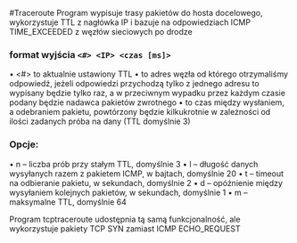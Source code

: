 #Traceroute
Program wypisuje trasy pakietów do hosta docelowego, wykorzystuje TTL z nagłówka IP i bazuje na odpowiedziach ICMP TIME_EXCEEDED z węzłów sieciowych po drodze

### format wyjścia ``<#> <IP> <czas [ms]>``
•    <#> to aktualnie ustawiony TTL
•    <IP> to adres węzła od którego otrzymaliśmy odpowiedź, jeżeli odpowiedzi przychodzą tylko z jednego adresu to wypisany będzie tylko raz, a w przeciwnym wypadku przez każdym czasie podany będzie nadawca pakietów zwrotnego
•    <czas> to czas między wysłaniem, a odebraniem pakietu, powtórzony będzie kilkukrotnie w zależności od ilości zadanych próba na dany (TTL domyślnie 3)
### Opcje:
•    n – liczba prób przy stałym TTL, domyślnie 3
•    l – długość danych wysyłanych razem z pakietem ICMP, w bajtach, domyślnie 20
•    t – timeout na odbieranie pakietu, w sekundach, domyślnie 2
•    d – opóźnienie między wysyłaniem kolejnych pakietów, w sekundach, domyślnie 1
•    m – maksymalne TTL, domyślnie 64

Program tcptraceroute udostępnia tą samą funkcjonalność, ale wykorzystuje pakiety TCP SYN zamiast ICMP ECHO_REQUEST